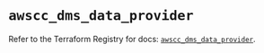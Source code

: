 # `awscc_dms_data_provider`

Refer to the Terraform Registry for docs: [`awscc_dms_data_provider`](https://registry.terraform.io/providers/hashicorp/awscc/0.70.0/docs/resources/dms_data_provider).
